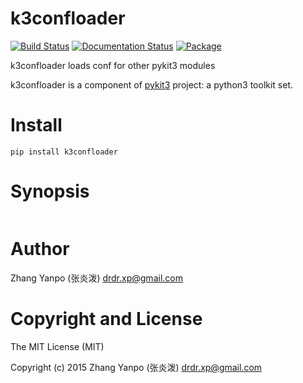 # k3confloader

[![Build Status](https://travis-ci.com/pykit3/k3confloader.svg?branch=master)](https://travis-ci.com/pykit3/k3confloader)
[![Documentation Status](https://readthedocs.org/projects/k3confloader/badge/?version=stable)](https://k3confloader.readthedocs.io/en/stable/?badge=stable)
[![Package](https://img.shields.io/pypi/pyversions/k3confloader)](https://pypi.org/project/k3confloader)

k3confloader loads conf for other pykit3 modules

k3confloader is a component of [pykit3] project: a python3 toolkit set.


# Install

```
pip install k3confloader
```

# Synopsis

```python

```

#   Author

Zhang Yanpo (张炎泼) <drdr.xp@gmail.com>

#   Copyright and License

The MIT License (MIT)

Copyright (c) 2015 Zhang Yanpo (张炎泼) <drdr.xp@gmail.com>


[pykit3]: https://github.com/pykit3